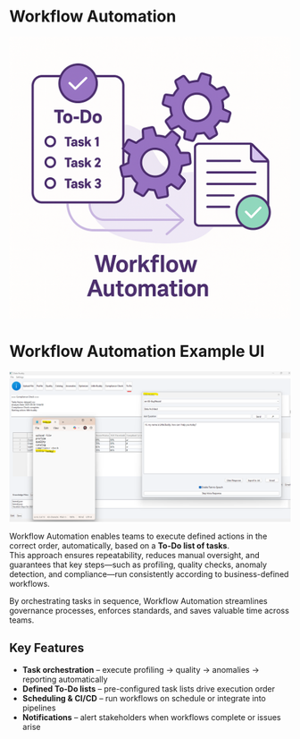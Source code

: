 # Workflow Automation
![Workflow Automation Graphic](../_assets/workflow-automation-illustration.png)
# Workflow Automation Example UI
![Workflow Automation Screenshot](../_assets/todo.png)


Workflow Automation enables teams to execute defined actions in the correct order, automatically, based on a **To-Do list of tasks**.  
This approach ensures repeatability, reduces manual oversight, and guarantees that key steps—such as profiling, quality checks, anomaly detection, and compliance—run consistently according to business-defined workflows.  

By orchestrating tasks in sequence, Workflow Automation streamlines governance processes, enforces standards, and saves valuable time across teams.

## Key Features
- **Task orchestration** – execute profiling → quality → anomalies → reporting automatically  
- **Defined To-Do lists** – pre-configured task lists drive execution order  
- **Scheduling & CI/CD** – run workflows on schedule or integrate into pipelines  
- **Notifications** – alert stakeholders when workflows complete or issues arise  
